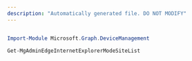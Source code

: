 ```yaml
---
description: "Automatically generated file. DO NOT MODIFY"
---
```


```powershell

Import-Module Microsoft.Graph.DeviceManagement

Get-MgAdminEdgeInternetExplorerModeSiteList

```